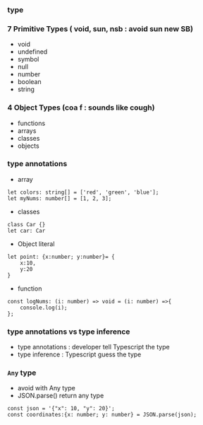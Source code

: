 ### type

### 7 Primitive Types ( void, sun, nsb : avoid sun new SB)

- void
- undefined
- symbol
- null
- number
- boolean
- string

### 4 Object Types (coa f : sounds like cough)

- functions
- arrays
- classes
- objects

### type annotations

- array

```
let colors: string[] = ['red', 'green', 'blue'];
let myNums: number[] = [1, 2, 3];
```

- classes

```
class Car {}
let car: Car
```

- Object literal

```
let point: {x:number; y:number}= {
    x:10,
    y:20
}
```

- function

```
const logNums: (i: number) => void = (i: number) =>{
    console.log(i);
};
```

### type annotations vs type inference

- type annotations : developer tell Typescript the type
- type inference : Typescript guess the type

### `Any` type

- avoid with Any type
- JSON.parse() return any type

```
const json = '{"x": 10, "y": 20}';
const coordinates:{x: number; y: number} = JSON.parse(json);
```
